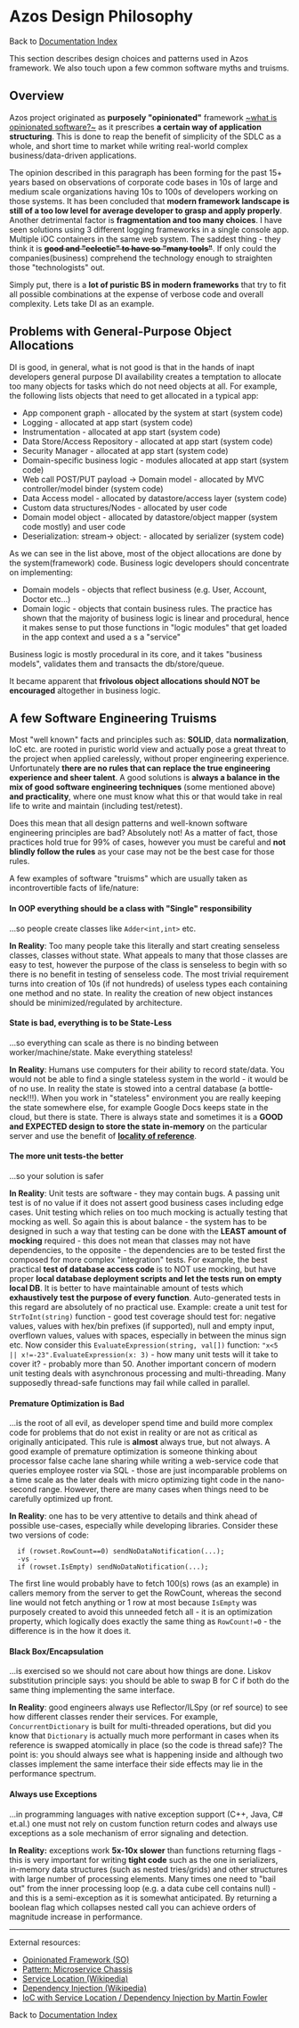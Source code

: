 # Azos Design Philosophy
Back to [Documentation Index](/src/documentation-index.md)

This section describes design choices and patterns used in Azos framework. We also touch upon
a few common software myths and truisms.


## Overview
Azos project originated as **purposely "opinionated"** framework [~what is opinionated software?~](https://stackoverflow.com/questions/802050/what-is-opinionated-software)
as it prescribes **a certain way of application structuring**. This is done to reap the benefit of
 simplicity of the SDLC as a whole, and short time to market while writing real-world complex business/data-driven applications.

The opinion described in this paragraph has been forming for the past 15+ years based on observations of corporate code bases in 10s of large and medium scale organizations
having 10s to 100s of developers working on those systems. It has been concluded that **modern framework landscape is still of a too low level
for average developer to grasp and apply properly**. Another detrimental factor is **fragmentation and too many choices**. I have seen solutions
using 3 different logging frameworks in a single console app. Multiple iOC containers in the same web system. The saddest thing - they think
it is ~~**good and "eclectic" to have so "many tools"**~~. If only could the companies(business) comprehend the technology enough to straighten those "technologists" out. 

Simply put, there is a **lot of puristic BS in modern frameworks** that try to fit all possible combinations at the expense of verbose code and
overall complexity. Lets take DI as an example. 

## Problems with General-Purpose Object Allocations
DI is good, in general, what is not good is that in the hands of inapt developers general purpose DI availability creates 
a temptation to allocate too many objects for tasks which do not need objects at all. For example, the following 
lists objects that need to get allocated in a typical app:

- App component graph - allocated by the system at start (system code)
- Logging - allocated at app start (system code)
- Instrumentation - allocated at app start (system code)
- Data Store/Access Repository -  allocated at app start (system code)
- Security Manager - allocated at app start (system code)
- Domain-specific business logic - modules allocated at app start (system code)
- Web call POST/PUT payload -> Domain model - allocated by MVC controller/model binder (system code)
- Data Access model - allocated by datastore/access layer (system code)
- Custom data structures/Nodes - allocated by user code
- Domain model object - allocated by datastore/object mapper (system code mostly) and user code
- Deserialization: stream-> object: - allocated by serializer (system code)

As we can see in the list above, most of the object allocations are done by the system(framework) code. Business logic 
developers should concentrate on implementing:

- Domain models - objects that reflect business (e.g. User, Account, Doctor etc...)
- Domain logic - objects that contain business rules. The practice has shown that the majority of business logic is linear and procedural, hence it makes sense to put those functions in "logic modules" that get loaded in the app context and used a s a "service"

Business logic is mostly procedural in its core, and it takes "business models", validates them and transacts
the db/store/queue.

It became apparent that **frivolous object allocations should NOT be encouraged** altogether in business logic.




## A few Software Engineering Truisms
Most "well known" facts and principles such as: **SOLID**, data **normalization**, IoC etc. are rooted in puristic world view and
actually pose a great threat to the project when applied carelessly, without proper engineering experience. Unfortunately **there are
no rules that can replace the true engineering experience and sheer talent**. A good solutions is **always a balance in the mix of good 
software engineering techniques** (some mentioned above) **and practicality**, where one must know what this or that would take in
real life to write and maintain (including test/retest).

Does this mean that all design patterns and well-known software engineering principles are bad? Absolutely not! As a matter of fact,
those practices hold true for 99% of cases, however you must be careful and **not blindly follow the rules** as your case
may not be the best case for those rules.

A few examples of software "truisms" which are usually taken as incontrovertible facts of life/nature:

#### In OOP everything should be a class with "Single" responsibility
...so people create classes like `Adder<int,int>` etc.

**In Reality**:
Too many people take this literally and start creating senseless classes, classes without state. What appeals to many that those classes
are easy to test, however the purpose of the class is senseless to begin with so there is no benefit in testing of senseless code.
The most trivial requirement turns into creation of 10s (if not hundreds) of useless types each containing one method and no state.
In reality the creation of new object instances should be minimized/regulated by architecture.

#### State is bad, everything is to be State-Less
...so everything can scale as there is no binding between worker/machine/state. Make everything stateless! 

**In Reality**:
Humans use computers for their ability to record state/data. You would not be able to find a single stateless system in the world -
it would be of no use. In reality the state is stowed into a central database (a bottle-neck!!!). When you work in "stateless"
environment you are really keeping the state somewhere else, for example Google Docs keeps state in the cloud, but there is state. There is always
state and sometimes it is a **GOOD and EXPECTED design to store the state in-memory** on the particular server and use the benefit of
 [**locality of reference**](https://en.wikipedia.org/wiki/Locality_of_reference).

#### The more unit tests-the better
...so your solution is safer

**In Reality**:
Unit tests are software - they may contain bugs. A passing unit test is of no value if it does not assert good business cases
including edge cases. Unit testing which relies on too much mocking is actually testing that mocking as well. So again this is about balance - the system
has to be designed in such a way that testing can be done with the **LEAST amount of mocking** required - this does not mean that classes may not have dependencies,
to the opposite - the dependencies are to be tested first the composed for more complex "integration" tests. For example, the best practical
**test of database access code** is to NOT use mocking, but have proper **local database deployment scripts and let the tests run on empty local DB**.
It is better to have maintainable amount of tests which **exhaustively test the purpose of every function**. Auto-generated
tests in this regard are absolutely of no practical use. Example: create a unit test for `StrToInt(string)` function - good test coverage should test for:
negative values, values with hex/bin prefixes (if supported), null and empty input, overflown values, values with spaces, especially in between the minus sign etc.
Now consider this `EvaluateExpression(string, val[])` function: `"x<5 || x!=-23".EvaluateExpression(x: 3)` - how many unit tests will it take to cover it? - probably more than 50.
Another important concern of modern unit testing deals with asynchronous processing and multi-threading. Many supposedly thread-safe functions may fail while called in parallel.


#### Premature Optimization is Bad
...is the root of all evil, as developer spend time and build more complex code for problems that do not exist in reality or are 
not as critical as originally anticipated. This rule is **almost** always true, but not always.
A good example of premature optimization is someone thinking about processor false cache lane sharing while writing a web-service
code that queries employee roster via SQL - those are just incomparable problems on a time scale as the later deals with micro optimizing 
tight code in the nano-second range. However, there are many cases when things need to be carefully optimized up front.

**In Reality**:
one has to be very attentive to details and think ahead of possible use-cases, especially while developing libraries. Consider these 
two versions of code:
```CSharp
  if (rowset.RowCount==0) sendNoDataNotification(...);
  -vs -
  if (rowset.IsEmpty) sendNoDataNotification(...);
```
The first line would probably have to fetch 100(s) rows (as an example) in callers memory from the server to get the RowCount, whereas the
second line would not fetch anything or 1 row at most because `IsEmpty` was purposely created to avoid this unneeded fetch all - it is
an optimization property, which logically does exactly the same thing as `RowCount!=0` - the difference is in the how it does it.


#### Black Box/Encapsulation
...is exercised so we should not care about how things are done. Liskov substitution principle says: you should be able to swap B for C if both
do the same thing implementing the same interface.

**In Reality**:
good engineers always use Reflector/ILSpy (or ref source) to see how different classes render their services. For example, 
`ConcurrentDictionary` is built for multi-threaded operations, but did you know that `Dictionary` is actually much more performant
in cases when its reference is swapped atomically in place (so the code is thread safe)? The point is: you should always see what is happening inside
 and although two classes implement the same interface their side effects may lie in the performance spectrum. 


#### Always use Exceptions

...in programming languages with native exception support (C++, Java, C# et.al.) one must not rely on custom function return codes and always
use exceptions as a sole mechanism of error signaling and detection.

**In Reality:**
exceptions work **5x-10x slower** than functions returning flags - this is very important for writing **tight code** such as the one in 
serializers, in-memory data structures (such as nested tries/grids) and other structures with large number of processing elements.
Many times one need to "bail out" from the inner processing loop (e.g. a data cube cell contains null) - and this is a semi-exception as
it is somewhat anticipated. By returning a boolean flag which collapses nested call you can achieve orders of magnitude increase in 
performance.












----

External resources:
- [Opinionated Framework (SO)](https://stackoverflow.com/questions/802050/what-is-opinionated-software)
- [Pattern: Microservice Chassis](https://microservices.io/patterns/microservice-chassis.html)
- [Service Location (Wikipedia)](https://en.wikipedia.org/wiki/Service_locator_pattern)
- [Dependency Injection (Wikipedia)](https://en.wikipedia.org/wiki/Dependency_injection)
- [IoC with Service Location / Dependency Injection by Martin Fowler](https://martinfowler.com/articles/injection.html)

Back to [Documentation Index](/src/documentation-index.md)
